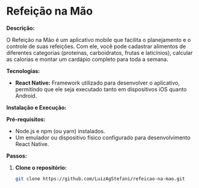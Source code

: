 # Refeição na Mão

**Descrição:**

O Refeição na Mão é um aplicativo mobile que facilita o planejamento e o controle de suas refeições. Com ele, você pode cadastrar alimentos de diferentes categorias (proteínas, carboidratos, frutas e laticínios), calcular as calorias e montar um cardápio completo para toda a semana.

**Tecnologias:**

- **React Native:** Framework utilizado para desenvolver o aplicativo, permitindo que ele seja executado tanto em dispositivos iOS quanto Android.

**Instalação e Execução:**

**Pré-requisitos:**

- Node.js e npm (ou yarn) instalados.
- Um emulador ou dispositivo físico configurado para desenvolvimento React Native.

**Passos:**

1. **Clone o repositório:**
   ```bash
   git clone https://github.com/LuizAgStefani/refeicao-na-mao.git
   ```
